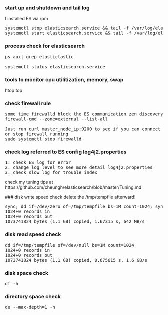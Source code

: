 ### start up and shutdown and tail log
I installed ES via rpm
<pre>
systemctl stop elasticsearch.service && tail -f /var/log/elasticsearch/elasticsearch.log
systemctl start elasticsearch.service && tail -f /var/log/elasticsearch/elasticsearch.log
</pre>

### process check for elasticsearch
<pre>
ps aux| grep elasticlastic

systemctl status elasticsearch.service
</pre>

### tools to monitor cpu utilitization, memory, swap
htop
top

### check firewall rule
<pre>
some time firewalld block the ES communication zen discovery port 
firewall-cmd --zone=external --list-all  

Just run curl master_node_ip:9200 to see if you can connect to master
or stop firewall running
sudo systemctl stop firewalld
</pre>

### check log referred to ES config log4j2.properties
<pre>
1. check ES log for error
2. change log level to see more detail log4j2.properties
3. check slow log for trouble index
</pre>
<p>check my tuning tips at https://github.com/cheungh/elasticsearch/blob/master/Tuning.md</p>
### disk write speed check
delete the /tmp/tempfile afterward!
<pre>
sync; dd if=/dev/zero of=/tmp/tempfile bs=1M count=1024; sync
1024+0 records in
1024+0 records out
1073741824 bytes (1.1 GB) copied, 1.67315 s, 642 MB/s
</pre>

### disk read speed check
<pre>
dd if=/tmp/tempfile of=/dev/null bs=1M count=1024
1024+0 records in
1024+0 records out
1073741824 bytes (1.1 GB) copied, 0.675615 s, 1.6 GB/s
</pre>

### disk space check
<pre>
df -h
</pre>

### directory space check
<pre>
du --max-depth=1 -h
</pre>
